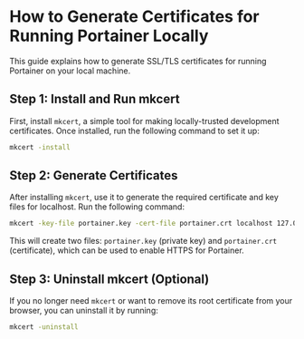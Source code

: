 # How to Generate Certificates for Running Portainer Locally

This guide explains how to generate SSL/TLS certificates for running Portainer on your local machine.

## Step 1: Install and Run mkcert

First, install `mkcert`, a simple tool for making locally-trusted development certificates. Once installed, run the following command to set it up:

```bash
mkcert -install
```

## Step 2: Generate Certificates

After installing `mkcert`, use it to generate the required certificate and key files for localhost. Run the following command:

```bash
mkcert -key-file portainer.key -cert-file portainer.crt localhost 127.0.0.1 ::1
```

This will create two files: `portainer.key` (private key) and `portainer.crt` (certificate), which can be used to enable HTTPS for Portainer.

## Step 3: Uninstall mkcert (Optional)

If you no longer need `mkcert` or want to remove its root certificate from your browser, you can uninstall it by running:

```bash
mkcert -uninstall
```
